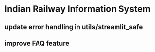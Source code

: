 # **Indian Railway Information System**

## update error handling in utils/streamlit_safe
## improve FAQ feature